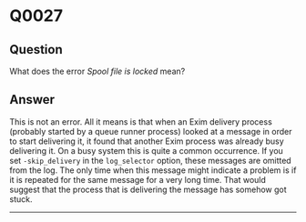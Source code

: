 Q0027
=====

Question
--------

What does the error *Spool file is locked* mean?

Answer
------

This is not an error. All it means is that when an Exim delivery process
(probably started by a queue runner process) looked at a message in
order to start delivering it, it found that another Exim process was
already busy delivering it. On a busy system this is quite a common
occurrence. If you set `-skip_delivery` in the `log_selector` option,
these messages are omitted from the log. The only time when this message
might indicate a problem is if it is repeated for the same message for a
very long time. That would suggest that the process that is delivering
the message has somehow got stuck.

* * * * *
